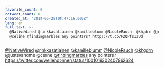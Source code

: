 ```yaml
---
favorite_count: 0
retweet_count: 0
created_at: "2018-05-28T08:47:16.000Z"
lang: en
full_text: >-
  @NativeWired @rinkkasatiainen @kamilleblumm @NicoleRauch  @khgdrn @justsoandme
  @celine @findingmarbles any pointers? https://t.co/P2QPfsIJUd
---
```


[@NativeWired](https://twitter.com/NativeWired)
[@rinkkasatiainen](https://twitter.com/rinkkasatiainen)
[@kamilleblumm](https://twitter.com/kamilleblumm)
[@NicoleRauch](https://twitter.com/NicoleRauch)
[@khgdrn](https://twitter.com/khgdrn) @justsoandme @celine
[@findingmarbles](https://twitter.com/findingmarbles) any pointers?
<https://twitter.com/wellendonner/status/1001019302407962624>
